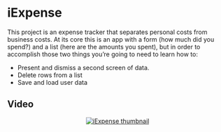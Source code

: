 # iExpense

This project is an expense tracker that separates personal costs from business costs. At its core this is an app with a form (how much did you spend?) and a list (here are the amounts you spent), but in order to accomplish those two things you’re going to need to learn how to:

- Present and dismiss a second screen of data.
- Delete rows from a list
- Save and load user data


## Video

<div align="center">
  <a href="https://youtu.be/ew37c801f8A"><img src="https://img.youtube.com/vi/ew37c801f8A/0.jpg" alt="iExpense thumbnail"></a>
</div>